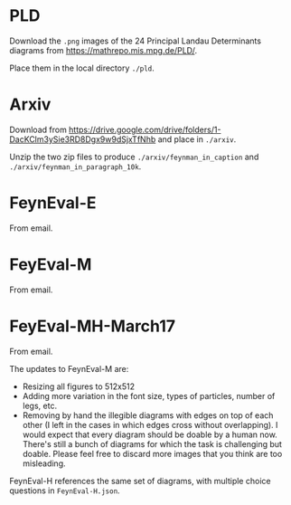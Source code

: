 # PLD

Download the `.png` images of the 24 Principal Landau Determinants diagrams from https://mathrepo.mis.mpg.de/PLD/.

Place them in the local directory `./pld`.


# Arxiv

Download from https://drive.google.com/drive/folders/1-DacKClm3ySie3RD8Dgx9w9dSjxTfNhb and place in `./arxiv`.

Unzip the two zip files to produce `./arxiv/feynman_in_caption` and `./arxiv/feynman_in_paragraph_10k`.


# FeynEval-E

From email.


# FeyEval-M

From email.


# FeyEval-MH-March17

From email.

The updates to FeynEval-M are:

- Resizing all figures to 512x512
- Adding more variation in the font size, types of particles, number of legs, etc.
- Removing by hand the illegible diagrams with edges on top of each other (I left in the cases in which edges cross without overlapping). I would expect that every diagram should be doable by a human now. There's still a bunch of diagrams for which the task is challenging but doable. Please feel free to discard more images that you think are too misleading.

FeynEval-H references the same set of diagrams, with multiple choice questions in `FeynEval-H.json`.